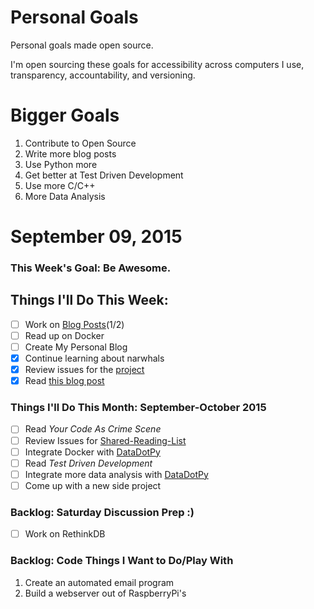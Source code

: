 Personal Goals
==============

Personal goals made open source.

I'm open sourcing these goals for accessibility across computers I use, transparency, accountability, and versioning.

# Bigger Goals
1. Contribute to Open Source
2. Write more blog posts
3. Use Python more
4. Get better at Test Driven Development
5. Use more C/C++
6. More Data Analysis

# September 09, 2015

### This Week's Goal: Be Awesome.

## Things I'll Do This Week:
- [ ] Work on [Blog Posts](https://github.com/jcode89/personal-goals/blob/master/content-list/blog-posts.md)(1/2)
- [ ] Read up on Docker
- [ ] Create My Personal Blog
- [X] Continue learning about narwhals
- [X] Review issues for the [project](https://github.com/code-newbies/python-thursday-blog)
- [x] Read [this blog post](http://una.github.io/personal-goals-guide/)

### Things I'll Do This Month: September-October 2015
- [ ] Read _Your Code As Crime Scene_
- [ ] Review Issues for [Shared-Reading-List](https://github.com/kjaymiller/shared-reading-list)
- [ ] Integrate Docker with [DataDotPy](https://github.com/jcode89/DataDotPy)
- [ ] Read _Test Driven Development_
- [ ] Integrate more data analysis with [DataDotPy](https://github.com/jcode89/DataDotPy)
- [ ] Come up with a new side project

### Backlog: Saturday Discussion Prep :)
- [ ] Work on RethinkDB

### Backlog: Code Things I Want to Do/Play With
1. Create an automated email program
2. Build a webserver out of RaspberryPi's
